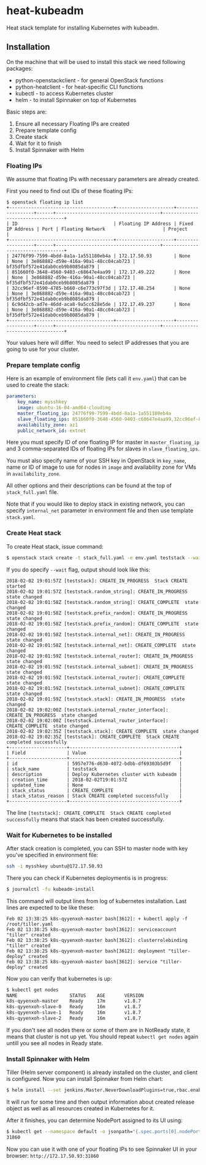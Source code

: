 # heat-kubeadm

Heat stack template for installing Kubernetes with kubeadm.

## Installation

On the machine that will be used to install this stack we need
following packages:

* python-openstackclient - for general OpenStack functions
* python-heatclient - for heat-specific CLI functions
* kubectl - to access Kubernetes cluster
* helm - to install Spinnaker on top of Kubernetes

Basic steps are:

1. Ensure all necessary Floating IPs are created
1. Prepare template config
1. Create stack
1. Wait for it to finish
1. Install Spinnaker with Helm

### Floating IPs

We assume that floating IPs with necessary parameters are already created.

First you need to find out IDs of these floating IPs:

```
$ openstack floating ip list
+--------------------------------------+---------------------+------------------+------+--------------------------------------+----------------------------------+
| ID                                   | Floating IP Address | Fixed IP Address | Port | Floating Network                     | Project                          |
+--------------------------------------+---------------------+------------------+------+--------------------------------------+----------------------------------+
| 24776f99-7599-4bdd-8a1a-1a551180eb4a | 172.17.50.93        | None             | None | 3e868882-d59e-416a-90a1-48cc04cab723 | bf35dfbf572e41dab0ceb9b8085da879 |
| 851660f0-3648-4560-9403-c68647e4aa99 | 172.17.49.222       | None             | None | 3e868882-d59e-416a-90a1-48cc04cab723 | bf35dfbf572e41dab0ceb9b8085da879 |
| 32cc96ef-8590-4785-b660-c6e773c97f3d | 172.17.48.254       | None             | None | 3e868882-d59e-416a-90a1-48cc04cab723 | bf35dfbf572e41dab0ceb9b8085da879 |
| 6c9d42cb-ad7e-46dd-aca8-9a5cc628e5de | 172.17.49.237       | None             | None | 3e868882-d59e-416a-90a1-48cc04cab723 | bf35dfbf572e41dab0ceb9b8085da879 |
+--------------------------------------+---------------------+------------------+------+--------------------------------------+----------------------------------+
```

Your values here will differ. You need to select IP addresses that you are
going to use for your cluster.

### Prepare template config

Here is an example of environment file (lets call it `env.yaml`) that can be
used to create the stack:

```yaml
parameters:
    key_name: mysshkey
    image: ubuntu-16-04-amd64-cloudimg    
    master_floating_ip: 24776f99-7599-4bdd-8a1a-1a551180eb4a
    slave_floating_ips: 851660f0-3648-4560-9403-c68647e4aa99,32cc96ef-8590-4785-b660-c6e773c97f3d,6c9d42cb-ad7e-46dd-aca8-9a5cc628e5de
    availability_zone: az1
    public_network_id: extnet
```

Here you must specify ID of one floating IP for master in `master_floating_ip`
and 3 comma-separated IDs of floating IPs for slaves in `slave_floating_ips`.

You must also specify name of your SSH key in OpenStack in `key_name`,
name or ID of image to use for nodes in `image` and availability zone for
VMs in `availability_zone`.

All other options and their descriptions can be found at the top of
`stack_full.yaml` file.

Note that if you would like to deploy stack in existing network, you can
specify `internal_net` parameter in environment file and then use template
`stack.yaml`.

### Create Heat stack


To create Heat stack, issue command:

```bash
$ openstack stack create -t stack_full.yaml -e env.yaml teststack --wait                                                                                        ~/src/github.com/YorikSar/heat-kubeadm
```

If you do specify `--wait` flag, output should look like this:
```
2018-02-02 19:01:57Z [teststack]: CREATE_IN_PROGRESS  Stack CREATE started
2018-02-02 19:01:57Z [teststack.random_string]: CREATE_IN_PROGRESS  state changed
2018-02-02 19:01:58Z [teststack.random_string]: CREATE_COMPLETE  state changed
2018-02-02 19:01:58Z [teststack.prefix_random]: CREATE_IN_PROGRESS  state changed
2018-02-02 19:01:58Z [teststack.prefix_random]: CREATE_COMPLETE  state changed
2018-02-02 19:01:58Z [teststack.internal_net]: CREATE_IN_PROGRESS  state changed
2018-02-02 19:01:58Z [teststack.internal_net]: CREATE_COMPLETE  state changed
2018-02-02 19:01:59Z [teststack.internal_router]: CREATE_IN_PROGRESS  state changed
2018-02-02 19:01:59Z [teststack.internal_subnet]: CREATE_IN_PROGRESS  state changed
2018-02-02 19:01:59Z [teststack.internal_router]: CREATE_COMPLETE  state changed
2018-02-02 19:01:59Z [teststack.internal_subnet]: CREATE_COMPLETE  state changed
2018-02-02 19:01:59Z [teststack.stack]: CREATE_IN_PROGRESS  state changed
2018-02-02 19:02:00Z [teststack.internal_router_interface]: CREATE_IN_PROGRESS  state changed
2018-02-02 19:02:00Z [teststack.internal_router_interface]: CREATE_COMPLETE  state changed
2018-02-02 19:02:35Z [teststack.stack]: CREATE_COMPLETE  state changed
2018-02-02 19:02:35Z [teststack]: CREATE_COMPLETE  Stack CREATE completed successfully
+---------------------+----------------------------------------+
| Field               | Value                                  |
+---------------------+----------------------------------------+
| id                  | 5957e776-d630-4072-bdbb-df69303b5d9f   |
| stack_name          | teststack                              |
| description         | Deploy Kubernetes cluster with kubeadm |
| creation_time       | 2018-02-02T19:01:57Z                   |
| updated_time        | None                                   |
| stack_status        | CREATE_COMPLETE                        |
| stack_status_reason | Stack CREATE completed successfully    |
+---------------------+----------------------------------------+
```

The line `[teststack]: CREATE_COMPLETE  Stack CREATE completed successfully`
means that stack has been created successfully.

### Wait for Kubernetes to be installed

After stack creation is completed, you can SSH to master node with key you've
specified in environment file:

```bash
ssh -i mysshkey ubuntu@172.17.50.93
```

There you can check if Kubernetes deploymentis is in progress:

```bash
$ journalctl -fu kubeadm-install
```

This command will output lines from log of kubernetes installation. Last lines
are expected to be like these:

```
Feb 02 13:38:25 k8s-qyyenxoh-master bash[3612]: + kubectl apply -f /root/tiller.yaml
Feb 02 13:38:25 k8s-qyyenxoh-master bash[3612]: serviceaccount "tiller" created
Feb 02 13:38:25 k8s-qyyenxoh-master bash[3612]: clusterrolebinding "tiller" created
Feb 02 13:38:25 k8s-qyyenxoh-master bash[3612]: deployment "tiller-deploy" created
Feb 02 13:38:25 k8s-qyyenxoh-master bash[3612]: service "tiller-deploy" created
```

Now you can verify that kubernetes is up:

```bash
$ kubectl get nodes
NAME                   STATUS    AGE       VERSION
k8s-qyyenxoh-master    Ready     17m       v1.8.7
k8s-qyyenxoh-slave-0   Ready     16m       v1.8.7
k8s-qyyenxoh-slave-1   Ready     16m       v1.8.7
k8s-qyyenxoh-slave-2   Ready     16m       v1.8.7
```

If you don't see all nodes there or some of them are in NotReady state, it
means that cluster is not up yet. You should repeat `kubectl get nodes` again
untill you see all nodes in Ready state.

### Install Spinnaker with Helm

Tiller (Helm server component) is already installed on the cluster, and client
is configured. Now you can install Spinnaker from Helm chart:

```bash
$ helm install --set jenkins.Master.NeverDownloadPlugins=true,rbac.enabled=true --name spinnaker spinnaker-3.0.1.tgz --wait
```

It will run for some time and then output information about created release
object as well as all resources created in Kubernetes for it.

After it finishes, you can determine NodePort assigned to its UI using:
```bash
$ kubectl get --namespace default -o jsonpath="{.spec.ports[0].nodePort}" services spinnaker-spinnaker-deck
31860
```

Now you can use it with one of your floating IPs to see Spinnaker UI in your
browser: `http://172.17.50.93:31860`
